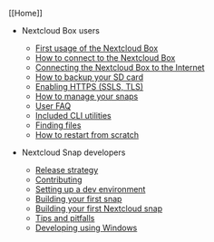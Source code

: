 [[Home]]

* Nextcloud Box users
	* [First usage of the Nextcloud Box](First-usage-of-the-Box)
	* [How to connect to the Nextcloud Box](How-to-connect-to-the-Nextcloud-Box)
	* [Connecting the Nextcloud Box to the Internet](Connecting-the-Nextcloud-Box-to-the-Internet)
	* [How to backup your SD card](How-to-backup-your-SD-card)
	* [Enabling HTTPS (SSLS, TLS)](Enabling-HTTPS-(SSLS,-TLS))
	* [How to manage your snaps](How-to-manage-your-snaps)
	* [User FAQ](User-FAQ)
	* [Included CLI utilities](Included-CLI-utilities)
	* [Finding files](Finding-files)
	* [How to restart from scratch](How-to-restart-from-scratch)

* Nextcloud Snap developers
	* [Release strategy](Release-strategy)
	* [Contributing](Contributing)
	* [Setting up a dev environment](Creating-a-Snappy-development-environment)
	* [Building your first snap](Building-your-first-snap)
	* [Building your first Nextcloud snap](Building-your-first-Nextcloud-snap)
	* [Tips and pitfalls](Tips-and-pitfalls)
	* [Developing using Windows](Developing-using-Windows)